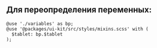 ## Для переопределения переменных:

```
@use './variables' as bp;
@use '@packages/ui-kit/src/styles/mixins.scss' with (
  $tablet: bp.$tablet
);
```

